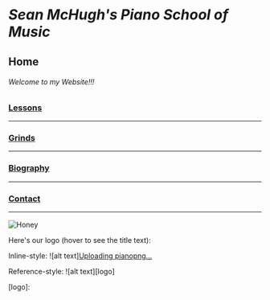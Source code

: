 # _Sean McHugh's Piano School of Music_
<h2> Home </h2>

###### Welcome to my Website!!!
### <a href="https://github.com/seanmch2023/Lessons" target="_blank">Lessons</a> <hr>
### <a href="https://github.com/seanmch2023/Grinds" target="_blank">Grinds</a> <hr>
### <a href="https://github.com/seanmch2023/Biography/tree/main" target="_blank">Biography</a> <hr>
### <a href="https://github.com/seanmch2023/Contact" target="_blank">Contact</a> <hr>
![Honey](https://images.app.goo.gl/WAi5V8VVq4Ri9Tk16)

 Here's our logo (hover to see the title text):

Inline-style: 
![alt text][Uploading pianopng…]()


Reference-style: 
![alt text][logo]

[logo]: 
